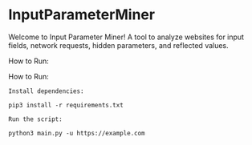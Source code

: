 # InputParameterMiner
 Welcome to Input Parameter Miner!
    A tool to analyze websites for input fields, network requests,
    hidden parameters, and reflected values.

How to Run:


How to Run:

    Install dependencies:

    pip3 install -r requirements.txt

    Run the script:

    python3 main.py -u https://example.com

